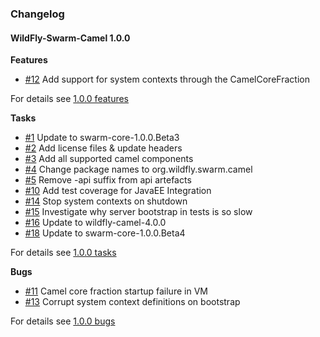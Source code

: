 ### Changelog

#### WildFly-Swarm-Camel 1.0.0

**Features**

* [#12][12] Add support for system contexts through the CamelCoreFraction

For details see [1.0.0 features](https://github.com/wildfly-swarm/wildfly-swarm-camel/issues?q=milestone%3A"1.0.0"+label%3Afeature)

**Tasks**

* [#1][1] Update to swarm-core-1.0.0.Beta3
* [#2][2] Add license files & update headers
* [#3][3] Add all supported camel components
* [#4][4] Change package names to org.wildfly.swarm.camel
* [#5][5] Remove -api suffix from api artefacts
* [#10][10] Add test coverage for JavaEE Integration
* [#14][14] Stop system contexts on shutdown
* [#15][15] Investigate why server bootstrap in tests is so slow
* [#16][16] Update to wildfly-camel-4.0.0
* [#18][18] Update to swarm-core-1.0.0.Beta4

For details see [1.0.0 tasks](https://github.com/wildfly-swarm/wildfly-swarm-camel/issues?q=milestone%3A"1.0.0"+label%3Atask)

**Bugs**

* [#11][11] Camel core fraction startup failure in VM
* [#13][13] Corrupt system context definitions on bootstrap

For details see [1.0.0 bugs](https://github.com/wildfly-swarm/wildfly-swarm-camel/issues?q=milestone%3A"1.0.0"+label%3Abug)

[12]: https://github.com/wildfly-swarm/wildfly-swarm-camel/issues/12
[1]: https://github.com/wildfly-swarm/wildfly-swarm-camel/issues/1
[2]: https://github.com/wildfly-swarm/wildfly-swarm-camel/issues/2
[3]: https://github.com/wildfly-swarm/wildfly-swarm-camel/issues/3
[4]: https://github.com/wildfly-swarm/wildfly-swarm-camel/issues/4
[5]: https://github.com/wildfly-swarm/wildfly-swarm-camel/issues/5
[10]: https://github.com/wildfly-swarm/wildfly-swarm-camel/issues/10
[14]: https://github.com/wildfly-swarm/wildfly-swarm-camel/issues/14
[15]: https://github.com/wildfly-swarm/wildfly-swarm-camel/issues/15
[16]: https://github.com/wildfly-swarm/wildfly-swarm-camel/issues/16
[18]: https://github.com/wildfly-swarm/wildfly-swarm-camel/issues/18
[11]: https://github.com/wildfly-swarm/wildfly-swarm-camel/issues/11
[13]: https://github.com/wildfly-swarm/wildfly-swarm-camel/issues/13